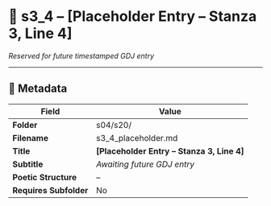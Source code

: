 <!-- Save to: shagi_archives/gdj_25/s04/s20/s3_4_placeholder.md -->

# 📜 s3_4 – [Placeholder Entry – Stanza 3, Line 4]  
*Reserved for future timestamped GDJ entry*

---

## 🧩 Metadata  

| Field | Value |
|-------|-------|
| **Folder** | s04/s20/ |
| **Filename** | s3_4_placeholder.md |
| **Title** | **[Placeholder Entry – Stanza 3, Line 4]** |
| **Subtitle** | *Awaiting future GDJ entry* |
| **Poetic Structure** | *–* |
| **Requires Subfolder** | No |
